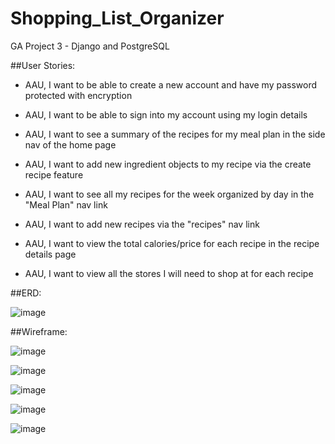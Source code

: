 # Shopping_List_Organizer
GA Project 3 - Django and PostgreSQL

##User Stories:

* AAU, I want to be able to create a new account and have my password protected with encryption
- AAU, I want to be able to sign into my account using my login details
* AAU, I want to see a summary of the recipes for my meal plan in the side nav of the home page
- AAU, I want to add new ingredient objects to my recipe via the create recipe feature
* AAU, I want to see all my recipes for the week organized by day in the "Meal Plan" nav link
- AAU, I want to add new recipes via the "recipes" nav link
* AAU, I want to view the total calories/price for each recipe in the recipe details page
- AAU, I want to view all the stores I will need to shop at for each recipe


##ERD:

![image](https://user-images.githubusercontent.com/70331884/228947380-8230570f-8585-4189-96b3-056248bc749d.png)

##Wireframe:

![image](https://user-images.githubusercontent.com/70331884/228947428-b866b87d-bcad-4794-9fbc-bf48d0b5f8a6.png)

![image](https://user-images.githubusercontent.com/70331884/228947544-0817fb34-e18e-4577-905e-2bf29bdd24f7.png)

![image](https://user-images.githubusercontent.com/70331884/228947578-d19f4350-e5b9-4619-b69d-f96919e6ae76.png)

![image](https://user-images.githubusercontent.com/70331884/228947601-7a8eeca9-b329-49a0-bb09-abf69b87dd05.png)

![image](https://user-images.githubusercontent.com/70331884/228947619-0a9d9296-01a9-4e55-8e91-8da10342ef58.png)

